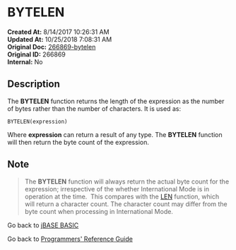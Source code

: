 # BYTELEN

**Created At:** 8/14/2017 10:26:31 AM  
**Updated At:** 10/25/2018 7:08:31 AM  
**Original Doc:** [266869-bytelen](https://docs.jbase.com/36868-jbase-basic/266869-bytelen)  
**Original ID:** 266869  
**Internal:** No  

## Description

The **BYTELEN** function returns the length of the expression as the number of bytes rather than the number of characters. It is used as:

```
BYTELEN(expression)
```

Where **expression** can return a result of any type. The **BYTELEN** function will then return the byte count of the expression.

## Note

> The **BYTELEN** function will always return the actual byte count for the expression; irrespective of the whether International Mode is in operation at the time.  This compares with the [LEN](./../len) function, which will return a character count. The character count may differ from the byte count when processing in International Mode.

Go back to [jBASE BASIC](./../README.md)

Go back to [Programmers' Reference Guide](./../../reference-guides/jbc/README.md)

  
<PageFooter />
